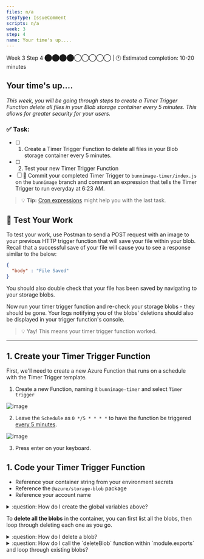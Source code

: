 ```yaml
---
files: n/a
stepType: IssueComment
scripts: n/a
week: 3
step: 4
name: Your time's up....
---
```


Week 3 Step 4 ⬤⬤⬤⬤◯◯◯◯◯ | 🕐 Estimated completion: 10-20 minutes

## Your time's up....
*This week, you will be going through steps to create a Timer Trigger Function delete all files in your Blob storage container every 5 minutes. This allows for greater security for your users.*

### ✅  Task:

- [ ]  1. Create a Timer Trigger Function to delete all files in your Blob storage container every 5 minutes.
- [ ]  2. Test your new Timer Trigger Function
- [ ]  🚀 Commit your completed Timer Trigger to `bunnimage-timer/index.js` on the `bunnimage` branch and comment an expression that tells the Timer Trigger to run everyday at 6:23 AM.

> :bulb: **Tip:** [Cron expressions](https://crontab.guru/) might help you with the last task.

## 🚧 Test Your Work

To test your work, use Postman to send a POST request with an image to your previous HTTP trigger function that will save your file within your blob. Recall that a successful save of your file will cause you to see a response similar to the below:

```JSON
{
  "body" : "File Saved"
}
```

You should also double check that your file has been saved by navigating to your storage blobs.

Now run your timer trigger function and re-check your storage blobs - they should be gone. Your logs notifying you of the blobs' deletions should also be displayed in your trigger function's console. 

> 💡 Yay! This means your timer trigger function worked.

---

## 1. Create your Timer Trigger Function

First, we'll need to create a new Azure Function that runs on a schedule with the Timer Trigger template.

1.  Create a new Function, naming it `bunnimage-timer` and select `Timer trigger`

![image](https://user-images.githubusercontent.com/69332964/122659834-c6058380-d149-11eb-93fd-2745caab4c57.png)

2. Leave the `Schedule` as `0 */5 * * * *` to have the function be triggered [every 5 minutes](https://crontab.guru/every-5-minutes).

![image](https://user-images.githubusercontent.com/69332964/122659854-e6354280-d149-11eb-976e-02d3566bf94a.png)

3. Press enter on your keyboard.

## 1. Code your Timer Trigger Function

* Reference your container string from your environment secrets
* Reference the `@azure/storage-blob` package
* Reference your account name


<details>
<summary>:question: How do I create the global variables above?</summary>

To reference the `@azure/storage-blob` package:

```js
const { BlobServiceClient } = require("@azure/storage-blob");
```

To reference your connection string and account name:

```js
const connectionstring = process.env["AZURE_STORAGE_CONNECTION_STRING"];
const account = "YOUR_ACCOUNT_NAME";
```

</details>

To **delete all the blobs** in the container, you can first list all the blobs, then loop through deleting each one as you go.

<details>
<summary>:question: How do I delete a blob?</summary>

First, your `deleteBlob` function will have to be asynchronous, so its signature should look like `async function deleteBlob(filename)`. 

Inside your function, create a `BlobServiceClient` object that will be used to create a container client.

```js
const blobServiceClient = await BlobServiceClient.fromConnectionString(connectionstring);
```

Create a variable that references the name of the container that contains the file you want to delete.

```js
const deletecontainer = "images";
```

Fetch the container with that name.

```js
const deletecontainerClient = await blobServiceClient.getContainerClient(deletecontainer);
```

Within that container, fetch the block blob client that has the name of `filename`.

```js
const deleteblockBlobClient = deletecontainerClient.getBlockBlobClient(filename);
```

[Download](https://docs.microsoft.com/en-us/javascript/api/@azure/storage-blob/blockblobclient?view=azure-node-latest#download_number__number__BlobDownloadOptions_) the blob from the system and fetch a reference to the readable stream.

```js
const downloadBlockBlobResponse = await deleteblockBlobClient.download(0); // 0 refers to the position of the blob to download
```

Delete the blob.

```js
const blobDeleteResponse = deleteblockBlobClient.delete();
```

Set and return `result` with a progress statement on the blob's deletion.

```js
result = {
    body : {
        deletename: filename,
        success: true
    }
};
return result;
```

</details>

<details>
<summary>:question: How do I call the `deleteBlob` function within `module.exports` and loop through existing blobs?</summary>

Exactly like the beginning of your `deleteBlob` function, you'll want to:
1. Create a `BlobServiceClient` object using your connection string.
2. Create a variable that references the name of the container that contains the file you want to delete.
3. Fetch the container with that name.

```js
const blobServiceClient = await BlobServiceClient.fromConnectionString(connectionstring);
const deletecontainer = "images";
const deletecontainerClient = await blobServiceClient.getContainerClient(deletecontainer);
```

Now you'll want to use the [`listBlobsFlat`](https://docs.microsoft.com/en-us/javascript/api/@azure/storage-blob/listblobsflatsegmentresponse?view=azure-node-latest) function to retrieve a reference to an enumeration of your blobs. Loop through these blobs, and delete each one.

```js
for await (const blob of deletecontainerClient.listBlobsFlat()) {
    context.log('\t', blob.name);
    await deleteBlob(blob.name)
    // access the blob's name and call deleteBlob to delete it!
}
```

You can also add a log after your for loop that notifies you that all the blobs have been deleted.

```js
context.log("Just deleted your blobs!")
```

</details>
